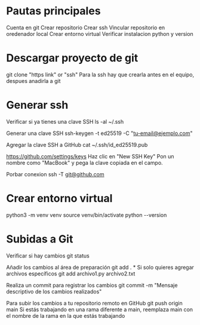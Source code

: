 # Pautas principales
Cuenta en git
Crear repositorio
Crear ssh
Vincular repositorio en oredenador local
Crear entorno virtual
Verificar instalacion python y version 



# Descargar proyecto de git
git clone "https link" or "ssh"
Para la ssh hay que crearla antes en el equipo, despues anadirla a git 

# Generar ssh
Verificar si ya tienes una clave SSH
    ls -al ~/.ssh

Generar una clave SSH
    ssh-keygen -t ed25519 -C "tu-email@ejemplo.com"

Agregar la clave SSH a GitHub
    cat ~/.ssh/id_ed25519.pub

https://github.com/settings/keys
Haz clic en "New SSH Key"
Pon un nombre como "MacBook" y pega la clave copiada en el campo.

Porbar conexion 
    ssh -T git@github.com

# Crear entorno virtual
python3 -m venv venv
source venv/bin/activate
python --version

# Subidas a Git
Verificar si hay cambios 
    git status

Añadir los cambios al área de preparación
    git add .
    * Si solo quieres agregar archivos específicos
        git add archivo1.py archivo2.txt

Realiza un commit para registrar los cambios
    git commit -m "Mensaje descriptivo de los cambios realizados"

Para subir los cambios a tu repositorio remoto en GitHub
    git push origin main
    Si estás trabajando en una rama diferente a main, reemplaza main con el nombre de la rama en la que estás trabajando